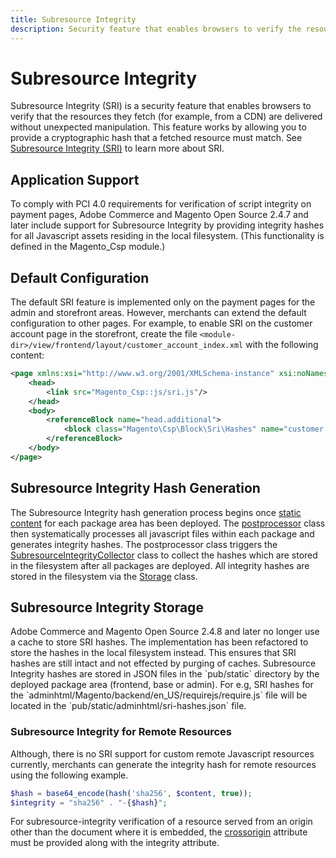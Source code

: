```yaml
---
title: Subresource Integrity
description: Security feature that enables browsers to verify the resources that they fetch.
---
```


# Subresource Integrity

Subresource Integrity (SRI) is a security feature that enables browsers to verify that the resources they fetch (for example, from a CDN) are delivered without unexpected manipulation. This feature works by allowing you to provide a cryptographic hash that a fetched resource must match.
See [Subresource Integrity (SRI)](https://developer.mozilla.org/en-US/docs/Web/Security/Subresource_Integrity) to learn more about SRI.

## Application Support

To comply with PCI 4.0 requirements for verification of script integrity on payment pages, Adobe Commerce and Magento Open Source 2.4.7 and later include support for Subresource Integrity by providing integrity hashes for all Javascript assets residing in the local filesystem. (This
functionality is defined in the Magento_Csp module.)

## Default Configuration

The default SRI feature is implemented only on the payment pages for the admin and storefront areas. However, merchants can extend the default configuration to other pages. For example, to enable SRI on the customer account page in the storefront, create the file `<module-dir>/view/frontend/layout/customer_account_index.xml` with the following content:

```xml
<page xmlns:xsi="http://www.w3.org/2001/XMLSchema-instance" xsi:noNamespaceSchemaLocation="urn:magento:framework:View/Layout/etc/page_configuration.xsd">
    <head>
        <link src="Magento_Csp::js/sri.js"/>
    </head>
    <body>
        <referenceBlock name="head.additional">
            <block class="Magento\Csp\Block\Sri\Hashes" name="customer.account.index.sri.hashes" template="Magento_Csp::sri/hashes.phtml"/>
        </referenceBlock>
    </body>
</page>
```

## Subresource Integrity Hash Generation

The Subresource Integrity hash generation process begins once [static content](https://experienceleague.adobe.com/en/docs/commerce-operations/configuration-guide/cli/static-view/static-view-file-deployment) for each package area has been deployed.
The [postprocessor](https://github.com/magento/magento2/tree/2.4-develop/app/code/Magento/Csp/Model/Deploy/Package/Processor/PostProcessor) class then systematically processes all javascript files within each package and generates integrity hashes.
The postprocessor class triggers the [SubresourceIntegrityCollector](https://github.com/magento/magento2/blob/2.4-develop/app/code/Magento/Csp/Model/SubresourceIntegrityCollector.php) class to collect the hashes which are stored in the filesystem after all packages are deployed.
All integrity hashes are stored in the filesystem via the [Storage](https://github.com/magento/magento2/blob/2.4-develop/app/code/Magento/Csp/Model/SubresourceIntegrity/Storage/File.php) class.

## Subresource Integrity Storage

<InlineAlert slots="text" />
Adobe Commerce and Magento Open Source 2.4.8 and later no longer use a cache to store SRI hashes. The implementation has been refactored to store the hashes in the local filesystem instead. This ensures that SRI hashes are still intact and not effected by purging of caches.
Subresource Integrity hashes are stored in JSON files in the `pub/static` directory by the deployed package area (frontend, base or admin).
For e.g, SRI hashes for the `adminhtml/Magento/backend/en_US/requirejs/require.js` file will be located in the `pub/static/adminhtml/sri-hashes.json` file.

### Subresource Integrity for Remote Resources

Although, there is no SRI support for custom remote Javascript resources currently, merchants can generate the integrity hash for remote resources using the following example.

```php
$hash = base64_encode(hash('sha256', $content, true));
$integrity = "sha256" . "-{$hash}";
```

<InlineAlert slots="text" />

For subresource-integrity verification of a resource served from an origin other than the document where it is embedded, the [crossorigin](https://developer.mozilla.org/en-US/docs/Web/HTML/Attributes/crossorigin) attribute must be provided along with the integrity attribute.
